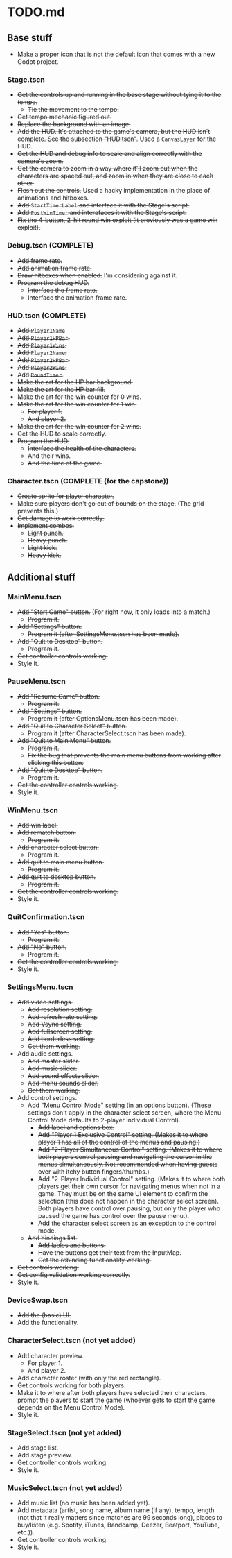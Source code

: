 # TODO.md

## Base stuff

* Make a proper icon that is not the default icon that comes with a new Godot project.

### Stage.tscn

* ~~Get the controls up and running in the base stage without tying it to the
  tempo.~~
  * ~~Tie the movement to the tempo.~~
* ~~Get tempo mechanic figured out.~~
* ~~Replace the background with an image.~~
* ~~Add the HUD. It's attached to the game's camera, but the HUD
  isn't complete. See the subsection "HUD.tscn".~~ Used a `CanvasLayer` for the HUD.
* ~~Get the HUD and debug info to scale and align correctly with the camera's zoom.~~
* ~~Get the camera to zoom in a way where it'll zoom out when the characters
  are spaced out, and zoom in when they are close to each other.~~
* ~~Flesh out the controls.~~ Used a hacky implementation in the place of animations and hitboxes.
* ~~Add `StartTimerLabel` and interface it with the Stage's script.~~
* ~~Add `PostWinTimer` and interafaces it with the Stage's script.~~
* ~~Fix the 4-button, 2-hit round win exploit (it previously was a game win exploit).~~

### Debug.tscn (COMPLETE)

* ~~Add frame rate.~~
* ~~Add animation frame rate.~~
* ~~Draw hitboxes when enabled.~~ I'm considering against it.
* ~~Program the debug HUD.~~
  * ~~Interface the frame rate.~~
  * ~~Interface the animation frame rate.~~

### HUD.tscn (COMPLETE)

* ~~Add `Player1Name`~~
* ~~Add `Player1HPBar`.~~
* ~~Add `Player1Wins`.~~
* ~~Add `Player2Name`.~~
* ~~Add `Player2HPBar`.~~
* ~~Add `Player2Wins`.~~
* ~~Add `RoundTimer`.~~
* ~~Make the art for the HP bar background.~~
* ~~Make the art for the HP bar fill.~~
* ~~Make the art for the win counter for 0 wins.~~
* ~~Make the art for the win counter for 1 win.~~
  * ~~For player 1.~~
  * ~~And player 2.~~
* ~~Make the art for the win counter for 2 wins.~~
* ~~Get the HUD to scale correctly.~~
* ~~Program the HUD.~~
  * ~~Interface the health of the characters.~~
  * ~~And their wins.~~
  * ~~And the time of the game.~~

### Character.tscn (COMPLETE (for the capstone))

* ~~Create sprite for player character.~~
* ~~Make sure players don't go out of bounds on the stage.~~ (The grid prevents
  this.)
* ~~Get damage to work correctly.~~
* ~~Implement combos.~~
  * ~~Light punch.~~
  * ~~Heavy punch.~~
  * ~~Light kick.~~
  * ~~Heavy kick.~~

## Additional stuff

### MainMenu.tscn

* ~~Add "Start Game" button.~~ (For right now, it only loads into a match.)
  * ~~Program it.~~
* ~~Add "Settings" button.~~
  * ~~Program it (after SettingsMenu.tscn has been made).~~
* ~~Add "Quit to Desktop" button.~~
  * ~~Program it.~~
* ~~Get controller controls working.~~
* Style it.

### PauseMenu.tscn

* ~~Add "Resume Game" button.~~
  * ~~Program it.~~
* ~~Add "Settings" button.~~
  * ~~Program it (after OptionsMenu.tscn has been made).~~
* ~~Add "Quit to Character Select" button.~~
  * Program it (after CharacterSelect.tscn has been made).
* ~~Add "Quit to Main Menu" button.~~
  * ~~Program it.~~
  * ~~Fix the bug that prevents the main menu buttons from working after
    clicking this button.~~
* ~~Add "Quit to Desktop" button.~~
  * ~~Program it.~~
* ~~Get the controller controls working.~~
* Style it.

### WinMenu.tscn

* ~~Add win label.~~
* ~~Add rematch button.~~
  * ~~Program it.~~
* ~~Add character select button.~~
  * Program it.
* ~~Add quit to main menu button.~~
  * ~~Program it.~~
* ~~Add quit to desktop button.~~
  * ~~Program it.~~
* ~~Get the controller controls working.~~
* Style it.

### QuitConfirmation.tscn

* ~~Add "Yes" button.~~
  * ~~Program it.~~
* ~~Add "No" button.~~
  * ~~Program it.~~
* ~~Get the controller controls working.~~
* Style it.

### SettingsMenu.tscn

* ~~Add video settings.~~
  * ~~Add resolution setting.~~
  * ~~Add refresh rate setting.~~
  * ~~Add Vsync setting.~~
  * ~~Add fullscreen setting.~~
  * ~~Add borderless setting.~~
  * ~~Get them working.~~
* ~~Add audio settings.~~
  * ~~Add master slider.~~
  * ~~Add music slider.~~
  * ~~Add sound effects slider.~~
  * ~~Add menu sounds slider.~~
  * ~~Get them working.~~
* Add control settings.
  * Add "Menu Control Mode" setting (in an options button). (These settings don't
  apply in the character select screen, where the Menu Control Mode defaults to
  2-player Individual Control).
    * ~~Add label and options box.~~
    * ~~Add "Player 1 Exclusive Control" setting. (Makes it to where player 1 has
      all of the control of the menus and pausing.)~~
    * ~~Add "2-Player Simultaneous Control" setting. (Makes it to where both
      players control pausing and navigating the cursor in the menus
      simultaneously. Not recommended
      when having guests over with itchy button fingers/thumbs.)~~
    * Add "2-Player Individual Control" setting. (Makes it to where both players
      get their own cursor for navigating menus when not in a game. They must be
      on the same UI element to confirm the selection (this does not happen in
      the character select screen). Both players have control over pausing, but
      only the player who paused the game has control over the pause menu.).
    * Add the character select screen as an exception to the control mode.
  * ~~Add bindings list.~~
    * ~~Add lables and buttons.~~
    * ~~Have the buttons get their text from the InputMap.~~
    * ~~Get the rebinding functionality working.~~
* ~~Get controls working.~~
* ~~Get config validation working correctly.~~
* Style it.

### DeviceSwap.tscn

* ~~Add the (basic) UI.~~
* Add the functionality.

### CharacterSelect.tscn (not yet added)

* Add character preview.
  * For player 1.
  * And player 2.
* Add character roster (with only the red rectangle).
* Get controls working for both players.
* Make it to where after both players have selected their characters, prompt
  the players to start the game (whoever gets to start the game depends on the
  Menu Control Mode).
* Style it.

### StageSelect.tscn (not yet added)

* Add stage list.
* Add stage preview.
* Get controller controls working.
* Style it.

### MusicSelect.tscn (not yet added)

* Add music list (no music has been added yet).
* Add metadata (artist, song name, album name (if any), tempo, length (not that
  it really matters since matches are 99 seconds long), places to buy/listen (e.g.
  Spotify, iTunes, Bandcamp, Deezer, Beatport, YouTube, etc.)).
* Get controller controls working.
* Style it.
